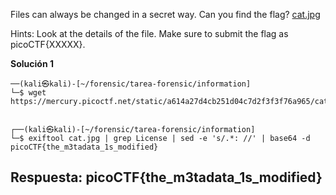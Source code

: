 
Files can always be changed in a secret way. Can you find the flag? [cat.jpg](https://mercury.picoctf.net/static/a614a27d4cb251d04c7d2f3f3f76a965/cat.jpg)


Hints:
Look at the details of the file.
Make sure to submit the flag as picoCTF{XXXXX}.


**Solución 1**

```
──(kali㉿kali)-[~/forensic/tarea-forensic/information]
└─$ wget https://mercury.picoctf.net/static/a614a27d4cb251d04c7d2f3f3f76a965/cat.jpg


┌──(kali㉿kali)-[~/forensic/tarea-forensic/information]
└─$ exiftool cat.jpg | grep License | sed -e 's/.*: //' | base64 -d
picoCTF{the_m3tadata_1s_modified} 

```



## Respuesta: **picoCTF{the_m3tadata_1s_modified}**